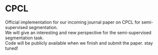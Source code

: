 # CPCL
Official implementation for our incoming journal paper on CPCL for semi-supervised segmentation.      
We will give an interesting and new perspective for the semi-supervised segmentation task.   
Code will be publicly available when we finish and submit the paper. stay tuned!  


